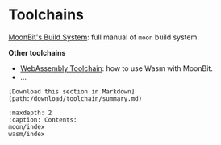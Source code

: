 # Toolchains

[MoonBit's Build System](./moon/index.md): full manual of `moon` build system.

**Other toolchains**

- [WebAssembly Toolchain](./wasm/index.md): how to use Wasm with MoonBit.
- ...

```{only} html
[Download this section in Markdown](path:/download/toolchain/summary.md)
```

```{toctree}
:maxdepth: 2
:caption: Contents:
moon/index
wasm/index
```
